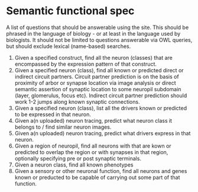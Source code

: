 # Semantic functional spec

A list of questions that should be answerable using the site. This should be phrased in the language of biology - or at least in the language used by biologists. It should not be limited to questions answerable via OWL queries, but should exclude lexical (name-based) searches.

1. Given a specified construct, find all the neuron (classes) that are encompassed by the expression pattern of that construct.
1. Given a specified neuron (class), find all known or predicted direct or indirect circuit partners.  Circuit partner prediction is on the basis of proximity of arbor or synapse location via image analysis or direct semantic assertion of synaptic location to some neuropil subdomain (layer, glomerulus, focus etc).  Indirect circuit partner prediction should work 1-2 jumps along known synaptic connections.
1. Given a specified neuron (class), list all the drivers known or predicted to be expressed in that neuron.
1. Given a(n uploaded) neuron tracing, predict what neuron class it belongs to / find similar neuron images.
1. Given a(n uploaded) neuron tracing, predict what drivers express in that neuron.
1. Given a region of neuropil, find all neurons with that are kown or predicted to overlap the region or with synapses in that region, optionally specifying pre or post synaptic terminals.
1. Given a neuron class, find all known phenotypes
1. Given a sensory or other neuronal function, find all neurons and genes known or preducted to be capable of carrying out some part of that function.



